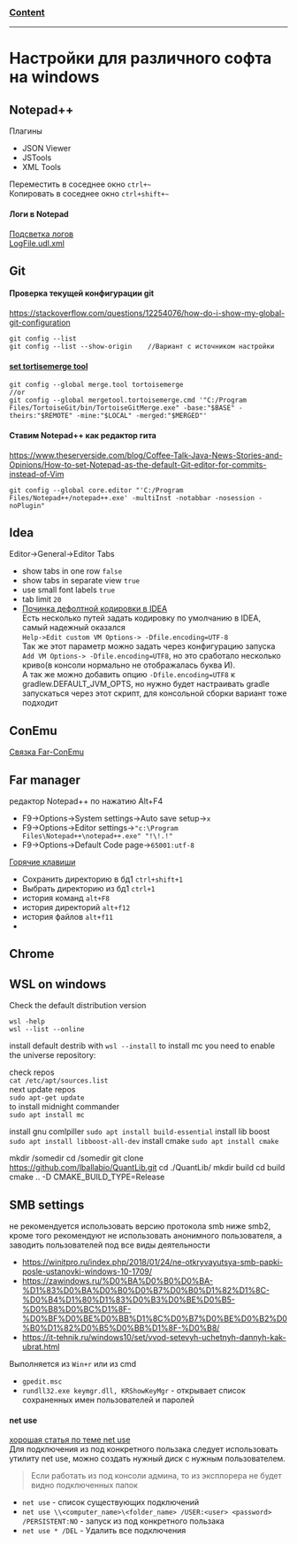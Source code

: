 ### [Content](../contents.md)

-----------------------------

# Настройки для различного софта на windows

## Notepad++
Плагины
- JSON Viewer
- JSTools
- XML Tools

Переместить в соседнее окно `ctrl+~`  
Копировать в соседнее окно `ctrl+shift+~`

#### Логи в Notepad  
[Подсветка логов](https://gist.github.com/mmdemirbas/3713724)  
[LogFile.udl.xml](../resources/settings/LogFile.udl.xml)  

## Git
#### Проверка текущей конфигурации git
https://stackoverflow.com/questions/12254076/how-do-i-show-my-global-git-configuration
````
git config --list
git config --list --show-origin    //Вариант с источником настройки
````
#### [set tortisemerge tool](https://devstuffs.wordpress.com/2013/03/08/setting-tortoisegitmerge-in-msysgit-as-the-git-mergetool/)
````
git config --global merge.tool tortoisemerge
//or
git config --global mergetool.tortoisemerge.cmd '"C:/Program Files/TortoiseGit/bin/TortoiseGitMerge.exe" -base:"$BASE" -theirs:"$REMOTE" -mine:"$LOCAL" -merged:"$MERGED"'
````
#### Ставим Notepad++ как редактор гита
https://www.theserverside.com/blog/Coffee-Talk-Java-News-Stories-and-Opinions/How-to-set-Notepad-as-the-default-Git-editor-for-commits-instead-of-Vim
````
git config --global core.editor "'C:/Program Files/Notepad++/notepad++.exe' -multiInst -notabbar -nosession -noPlugin"
````

## Idea

Editor->General->Editor Tabs
- show tabs in one row `false`
- show tabs in separate view `true`
- use small font labels `true`
- tab limit `20`
- [Починка дефолтной кодировки в IDEA](https://youtrack.jetbrains.com/issue/IDEA-276155/Unable-to-change-gradle-build-output-encoding)  
  Есть несколько путей задать кодировку по умолчанию в IDEA, самый надежный оказался   
    ```` Help->Edit custom VM Options-> -Dfile.encoding=UTF-8 ````  
  Так же этот параметр можно задать через конфигурацию запуска `Add VM Options-> -Dfile.encoding=UTF8`, но это сработало
  несколько криво(в консоли нормально не отображалась буква И).  
  А так же можно добавить опцию `-Dfile.encoding=UTF8` к gradlew.DEFAULT_JVM_OPTS, но нужно будет настраивать gradle запускаться через
  этот скрипт, для консольной сборки вариант тоже подходит
  

## ConEmu
[Связка Far-ConEmu](http://chuchuva.com/pavel/2012/07/far-manager-and-console-output/)

## Far manager
редактор Notepad++ по нажатию Alt+F4     
- F9->Options->System settings->Auto save setup->`x`
- F9->Options->Editor settings->`"c:\Program Files\Notepad++\notepad++.exe" "!\!.!"`
- F9->Options->Default Code page->`65001:utf-8`

[Горячие клавиши](https://cheatography.com/alexzaitzev/cheat-sheets/far-3/)
- Сохранить директорию в бд1  `ctrl+shift+1`  
- Выбрать директорию из бд1 `ctrl+1`  
- история команд `alt+F8`  
- история директорий `alt+f12`  
- история файлов `alt+f11`  
- 

## Chrome

## WSL on windows
Check the default distribution version
```
wsl -help
wsl --list --online
```
install default destrib with `wsl --install`
to install mc you need to enable the universe repository:

check repos   
`cat /etc/apt/sources.list`  
next update repos  
`sudo apt-get update`  
to install midnight commander  
`sudo apt install mc`  


install gnu comlpiller
`sudo apt install build-essential`
install lib boost
`sudo apt install libboost-all-dev`
install cmake
`sudo apt install cmake`

mkdir /somedir
cd /somedir
git clone https://github.com/lballabio/QuantLib.git
cd ./QuantLib/
mkdir build
cd build
cmake .. -D CMAKE_BUILD_TYPE=Release

## SMB settings
не рекомендуется использовать версию протокола smb ниже smb2, кроме того рекомендуют не использовать анонимного 
пользователя, а заводить пользователей под все виды деятельности
- https://winitpro.ru/index.php/2018/01/24/ne-otkryvayutsya-smb-papki-posle-ustanovki-windows-10-1709/
- https://zawindows.ru/%D0%BA%D0%B0%D0%BA-%D1%83%D0%BA%D0%B0%D0%B7%D0%B0%D1%82%D1%8C-%D0%B4%D1%80%D1%83%D0%B3%D0%BE%D0%B5-%D0%B8%D0%BC%D1%8F-%D0%BF%D0%BE%D0%BB%D1%8C%D0%B7%D0%BE%D0%B2%D0%B0%D1%82%D0%B5%D0%BB%D1%8F-%D0%B8/
- https://it-tehnik.ru/windows10/set/vvod-setevyh-uchetnyh-dannyh-kak-ubrat.html

Выполняется из ``Win+r`` или из cmd  
- ``gpedit.msc``
- ``rundll32.exe keymgr.dll, KRShowKeyMgr``  - открывает список сохраненных имен пользователей и паролей
#### net use
[хорошая статья по теме net use](https://cmd4win.ru/administrirovanie-seti/upravlenie-setyu/68-net-use)  
Для подключения из под конкретного пользака следует использовать утилиту net use, можно создать нужный диск с нужным пользователем.
> Если работать из под консоли админа, то из эксплорера не будет видно подключенных папок
- ``net use`` - список существующих подключений
- ``net use \\<computer_name>\<folder_name> /USER:<user> <password> /PERSISTENT:NO`` - запуск из под конкретного пользака
- ``net use * /DEL`` - Удалить все подключения






